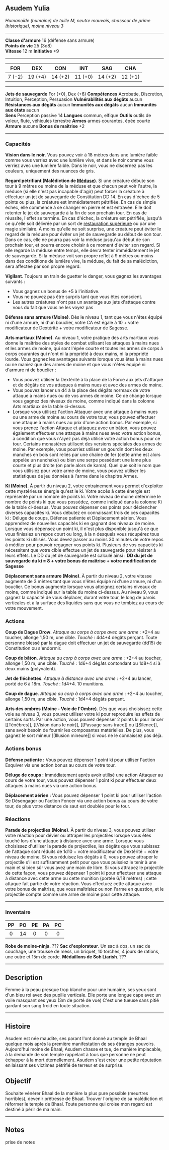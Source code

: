 ## Asudem Yulia
*Humanoïde (humaine) de taille M, neutre mauvais, chasseur de prime (historique), moine niveau 3*
___
**Classe d'armure** 16 (défense sans armure)  
**Points de vie** 25 (3d8)  
**Vitesse** 12 m 
**Initiative** +9
___

| FOR    | DEX     | CON     | INT     | SAG     | CHA     |
| ------ | ------- | ------- | ------- | ------- | ------- |
| 7 (-2) | 19 (+4) | 14 (+2) | 11 (+0) | 14 (+2) | 12 (+1) |
___
**Jets de sauvegarde** For (+0), Dex (+6)
**Compétences** Acrobatie, Discretion, Intuition, Perception, Persuasion
**Vulnérabilités aux dégâts** aucun
**Résistances aux dégâts** aucun
**Immunités aux dégâts** aucun
**Immunités aux états** aucun  
**Sens**  Perception passive 14
**Langues** commun, elfique
**Outils** outils de voleur, flute, véhicules terrestre
**Armes** armes courantes, épée courte
**Armure** aucune
**Bonus de maîtrise** +2  
___
### Capacités
**Vision dans le noir.** Vous pouvez voir à 18 mètres dans une lumière faible comme vous verriez avec une lumière vive, et dans le noir comme vous verriez avec une lumière faible. Dans le noir, vous ne discernez pas les couleurs, uniquement des nuances de gris.

**Regard pétrifiant (Malédiction de [Méduse](https://www.aidedd.org/dnd/monstres.php?vf=meduse))**.  Si une créature débute son tour à 9 mètres ou moins de la méduse et que chacun peut voir l'autre, la méduse (si elle n'est pas incapable d'agir) peut forcer la créature à effectuer un jet de sauvegarde de Constitution DD 14. En cas d'échec de 5 points ou plus, la créature est immédiatement pétrifiée. En cas de simple échec, elle commence à se changer en pierre et est entravée. Elle doit retenter le jet de sauvegarde à la fin de son prochain tour. En cas de réussite, l'effet se termine. En cas d'échec, la créature est pétrifiée, jusqu'à ce qu'elle soit délivrée par un sort de [restauration supérieure](https://www.aidedd.org/dnd/sorts.php?vf=restauration-superieure) ou par une magie similaire. À moins qu'elle ne soit surprise, une créature peut éviter le regard de la méduse pour éviter un jet de sauvegarde au début de son tour. Dans ce cas, elle ne pourra pas voir la méduse jusqu'au début de son prochain tour, et pourra encore choisir à ce moment d'éviter son regard. Si elle regarde la méduse entre temps, elle devra tenter immédiatement le jet de sauvegarde. Si la méduse voit son propre reflet à 9 mètres ou moins dans des conditions de lumière vive, la méduse, du fait de sa malédiction, sera affectée par son propre regard.

**Vigilant**. Toujours en train de guetter le danger, vous gagnez les avantages suivants : 
- Vous gagnez un bonus de +5 à l'initiative. 
- Vous ne pouvez pas être surpris tant que vous êtes conscient. 
- Les autres créatures n'ont pas un avantage aux jets d'attaque contre vous du fait que vous ne les voyez pas

**Défense sans armure (Moine)**. Dès le niveau 1, tant que vous n'êtes équipé ni d'une armure, ni d'un bouclier, votre CA est égale à 10 + votre modificateur de Dextérité + votre modificateur de Sagesse. 

**Arts martiaux (Moine)**. Au niveau 1, votre pratique des arts martiaux vous donne la maîtrise des styles de combat utilisant les attaques à mains nues et les armes de moine, qui sont l'épée courte et toutes les armes de corps à corps courantes qui n'ont ni la propriété à deux mains, ni la propriété lourde. Vous gagnez les avantages suivants lorsque vous êtes à mains nues ou ne maniez que des armes de moine et que vous n'êtes équipé ni d'armure ni de bouclier : 
- Vous pouvez utiliser la Dextérité à la place de la Force aux jets d'attaque et de dégâts de vos attaques à mains nues et avec des armes de moine. 
- Vous pouvez lancer un d4 à la place des dégâts normaux de votre attaque à mains nues ou de vos armes de moine. Ce dé change lorsque vous gagnez des niveaux de moine, comme indiqué dans la colonne Arts martiaux de la table ci-dessus. 
- Lorsque vous utilisez l'action Attaquer avec une attaque à mains nues ou une arme de moine au cours de votre tour, vous pouvez effectuer une attaque à mains nues au prix d'une action bonus. Par exemple, si vous prenez l'action Attaque et attaquez avec un bâton, vous pouvez également effectuer une attaque à mains nues avec votre action bonus, à condition que vous n'ayez pas déjà utilisé votre action bonus pour ce tour.
Certains monastères utilisent des versions spéciales des armes de moine. Par exemple, vous pourriez utiliser un gourdin dont les deux manches en bois sont reliés par une chaîne de fer (cette arme est alors appelée un nunchaku) ou bien une serpe possédant une lame plus courte et plus droite (on parle alors de kama). Quel que soit le nom que vous utilisiez pour votre arme de moine, vous pouvez utiliser les statistiques de jeu données à l'arme dans le chapitre Armes.

**Ki (Moine)**. À partir du niveau 2, votre entrainement vous permet d'exploiter cette mystérieuse énergie qu'est le ki. Votre accès à cette énergie est représenté par un nombre de points ki. Votre niveau de moine détermine le nombre de points ki que vous possédez, comme indiqué dans la colonne Ki de la table ci-dessus. Vous pouvez dépenser ces points pour déclencher diverses capacités ki. Vous débutez en connaissant trois de ces capacités ki : Déluge de coups, Défense patiente et Déplacement aérien. Vous apprendrez de nouvelles capacités ki en gagnant des niveaux de moine.
Lorsque vous dépensez un point ki, il n'est plus disponible jusqu'à ce que vous finissiez un repos court ou long, à la n desquels vous récupérez tous les points ki utilisés. Vous devez passer au moins 30 minutes de votre repos à méditer pour pouvoir regagner vos points ki. Plusieurs de vos capacités ki nécessitent que votre cible effectue un jet de sauvegarde pour résister à leurs effets. Le DD du jet de sauvegarde est calculé ainsi : **DD du jet de sauvegarde du ki = 8 + votre bonus de maîtrise + votre modification de Sagesse**

**Déplacement sans armure (Moine)**. À partir du niveau 2, votre vitesse augmente de 3 mètres tant que vous n'êtes équipé ni d'une armure, ni d'un bouclier. Ce bonus augmente lorsque vous atteignez certains niveaux de moine, comme indiqué sur la table du moine ci-dessus. Au niveau 9, vous gagnez la capacité de vous déplacer, durant votre tour, le long de parois verticales et à la surface des liquides sans que vous ne tombiez au cours de votre mouvement.

### Actions
**Coup de Dague Drow**. *Attaque au corps à corps avec une arme* : +2+4 au toucher, allonge 1,50 m, une cible. *Touché* : 4d4+4 dégâts perçant. Toute personne blessé par la dague doit effectuer un jet de sauvegarde (dd15) de Constitution ou s'endormir.

**Coup de bâton**. *Attaque au corp à corps avec une arme* : +2+4 au toucher, allonge 1,50 m, une cible. *Touché* : 1d6+4 dégâts contondant ou 1d8+4 si à deux mains (polyvalent).

**Jet de fléchettes**. *Attaque à distance avec une arme* : +2+4 au lancer, porté de 6 à 18m. *Touché* : 1d4+4. 10 munitions.

**Coup de dague**. *Attaque au corp à corps avec une arme* : +2+4 au toucher, allonge 1,50 m, une cible. *Touché* : 1d4+4 dégâts perçant.

**Arts des ombres (Moine - Voie de l'Ombre)**. Dès que vous choisissez cette voie au niveau 3, vous pouvez utiliser votre ki pour reproduire les effets de certains sorts. Par une action, vous pouvez dépenser 2 points ki pour lancer [[Ténèbres]], [[Vision dans le noir]], [[Passage sans trace]] ou [[Silence]], sans avoir besoin de fournir les composantes matérielles. De plus, vous gagnez le sort mineur [[Illusion mineure]] si vous ne le connaissez pas déjà.

### Actions bonus
**Défense patiente :** Vous pouvez dépenser 1 point ki pour utiliser l'action Esquiver via une action bonus au cours de votre tour. 

**Déluge de coups :** Immédiatement après avoir utilisé une action Attaquer au cours de votre tour, vous pouvez dépenser 1 point ki pour effectuer deux attaques à mains nues via une action bonus. 

**Déplacement aérien :** Vous pouvez dépenser 1 point ki pour utiliser l'action Se Désengager ou l'action Foncer via une action bonus au cours de votre tour, de plus votre distance de saut est doublée pour le tour.

### Réactions
**Parade de projectiles (Moine)**. À partir du niveau 3, vous pouvez utiliser votre réaction pour dévier ou attraper les projectiles lorsque vous êtes touché lors d'une attaque à distance avec une arme. Lorsque vous choisissez d'utiliser la parade de projectiles, les dégâts que vous subissez de l'attaque sont réduits de 1d10 + votre modificateur de Dextérité + votre niveau de moine. Si vous réduisez les dégâts à 0, vous pouvez attraper le projectile s'il est suffisamment petit pour que vous puissiez le tenir à une main et si bien sûr vous avez une main de libre. Si vous attrapez le projectile de cette façon, vous pouvez dépenser 1 point ki pour effectuer une attaque à distance avec cette arme ou cette munition (portée 6/18 mètres) ; cette attaque fait partie de votre réaction. Vous effectuez cette attaque avec votre bonus de maîtrise, que vous maîtrisiez ou non l'arme en question, et le projectile compte comme une arme de moine pour cette attaque.

___
### Inventaire
| PP  | PO  | PE  | PA  | PC  |
| :-: | :-: | :-: | :-: | :-: |
|  0  | 14  |  0  |  0  |  0  |

**Robe de moine-ninja**. ???
**Sac d'explorateur**. Un sac à dos, un sac de couchage, une trousse de mess, un briquet, 10 torches, 4 jours de rations, une outre et 15m de corde.
**Médaillons de Soh Liarish**. ???
___
## Description
Femme à la peau presque trop blanche pour une humaine, ses yeux sont d'un bleu roi avec des pupille verticale. Elle porte une longue cape avec un voile masquant ses yeux (3m de porté de vue)
C'est une tueuse sans pitié gardant son sang froid en toute situation.
___
## Histoire
Asudem est née maudite, ses parant l'ont donné au temple de Bhaal quelque mois après la première manifestation de ses étranges pouvoirs. Aujourd'hui moine de Bhaal, Asudem chasse et tue, de manière implacable, à la demande de son temple rappelant à tous que personne ne peut échapper à la mort éternellement. 
Asudem s'est créer une petite réputation en laissant ses victimes pétrifié de terreur et de surprise.
## Objectif
Souhaite vénérer Bhaal de la manière la plus pure possible (meurtres horribles), devenir prêtresse de Bhaal. 
Trouver l'origine de sa malédiction et réformer le temple de Bhaal.
Toute personne qui croise mon regard est destiné à périr de ma main.
___
## Notes
prise de notes